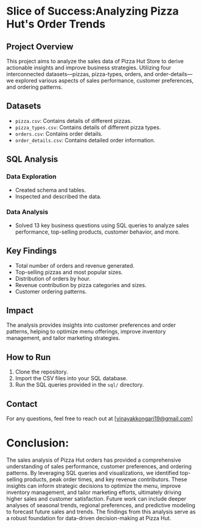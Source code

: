 # Slice of Success:Analyzing Pizza Hut's Order Trends

## Project Overview
This project aims to analyze the sales data of Pizza Hut Store to derive actionable insights and improve business strategies. Utilizing four interconnected datasets—pizzas, pizza-types, orders, and order-details—we explored various aspects of sales performance, customer preferences, and ordering patterns.

## Datasets
- `pizza.csv`: Contains details of different pizzas.
- `pizza_types.csv`: Contains details of different pizza types.
- `orders.csv`: Contains order details.
- `order_details.csv`: Contains detailed order information.

## SQL Analysis
### Data Exploration
- Created schema and tables.
- Inspected and described the data.

### Data Analysis
- Solved 13 key business questions using SQL queries to analyze sales performance, top-selling products, customer behavior, and more.

## Key Findings
- Total number of orders and revenue generated.
- Top-selling pizzas and most popular sizes.
- Distribution of orders by hour.
- Revenue contribution by pizza categories and sizes.
- Customer ordering patterns.

## Impact
The analysis provides insights into customer preferences and order patterns, helping to optimize menu offerings, improve inventory management, and tailor marketing strategies.

## How to Run
1. Clone the repository.
2. Import the CSV files into your SQL database.
3. Run the SQL queries provided in the `sql/` directory.

## Contact
For any questions, feel free to reach out at [vinayakkongari19@gmail.com]

# Conclusion:
The sales analysis of Pizza Hut orders has provided a comprehensive understanding of sales performance, customer preferences, and ordering patterns. By leveraging SQL queries and visualizations, we identified top-selling products, peak order times, and key revenue contributors. These insights can inform strategic decisions to optimize the menu, improve inventory management, and tailor marketing efforts, ultimately driving higher sales and customer satisfaction. Future work can include deeper analyses of seasonal trends, regional preferences, and predictive modeling to forecast future sales and trends. The findings from this analysis serve as a robust foundation for data-driven decision-making at Pizza Hut.



